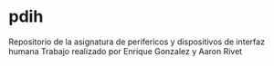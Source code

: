 # pdih
Repositorio de la asignatura de perifericos y dispositivos de interfaz humana 
Trabajo realizado por Enrique Gonzalez y Aaron Rivet

